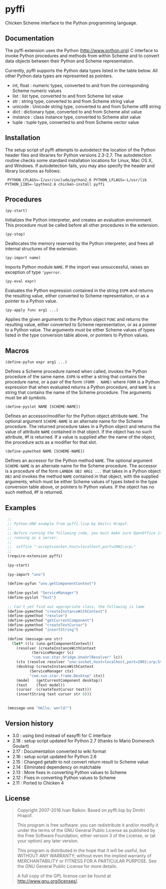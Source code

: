 # pyffi

Chicken Scheme interface to the Python programming language.

## Documentation


The pyffi extension uses the Python (http://www.python.org) C
interface to invoke Python procedures and methods from within Scheme
and to convert data objects between their Python and Scheme
representation.

Currently, pyffi supports the Python data types listed in the
table below. All other Python data types are represented as pointers.

- int, float : numeric types, converted to and from the corresponding Scheme numeric values
- list : list type, converted to and from Scheme list value
- str : string type, converted to and from Scheme string value
- unicode : Unicode string type, converted to and from Scheme utf8 string
- dict : dictionary type, converted to and from Scheme alist value
- instance : class instance type, converted to Scheme alist value
- tuple : tuple type, converted to and from Scheme vector value

## Installation

The setup script of pyffi attempts to autodetect the location of
the Python header files and libraries for Python versions 2.3-2.7. The
autodetection routine checks some standard installation locations for
Linux, Mac OS X, and Windows. If autodetection fails, you may also
specify the header and library locations as follows:

```
 PYTHON_CFLAGS=-I/usr/include/python2.6 PYTHON_LFLAGS=-L/usr/lib PYTHON_LIBS=-lpython2.6 chicken-install pyffi
```

## Procedures


`(py-start)`

Initializes the Python interpreter, and creates an evaluation
environment. This procedure must be called before all other procedures
in the extension.

`(py-stop)`

Deallocates the memory reserved by the Python interpreter, and frees
all internal structures of the extension.

`(py-import name)`

Imports Python module `NAME`. If the import was unsuccessful, raises
an exception of type `'pyerror`.


`(py-eval expr)`

Evaluates the Python expression contained in the string `EXPR` and
returns the resulting value, either converted to Scheme
representation, or as a pointer to a Python value.

`(py-apply func arg1 ...)`

Applies the given arguments to the Python object `FUNC` and returns
the resulting value, either converted to Scheme representation, or as
a pointer to a Python value. The arguments must be either Scheme
values of types listed in the type conversion table above, or pointers
to Python values.


## Macros


`(define-pyfun expr arg1 ...)`

Defines a Scheme procedure named when called, invokes the Python
procedure of the same name. `EXPR` is either a string that contains
the procedure name, or a pair of the form `(FORM . NAME)` where `FORM`
is a Python expression that when evaluated returns a Python procedure,
and `NAME` is a string that contains the name of the Scheme
procedure. The arguments must be all symbols.



`(define-pyslot NAME [SCHEME-NAME])`

Defines an accessor/modifier for the Python object attribute
`NAME`. The optional argument `SCHEME-NAME` is an alternate name
for the Scheme procedure. The returned procedure takes in a Python
object and returns the value of attribute `NAME` contained in that
object. If the object has no such attribute, #f is returned. If a
value is supplied after the name of the object, the procedure acts as
a modifier for that slot.



`(define-pymethod NAME [SCHEME-NAME])`

Defines an accessor for the Python method `NAME`. The optional
argument `SCHEME-NAME` is an alternate name for the Scheme
procedure. The accessor is a procedure of the form `LAMBDA OBJ ARG1 ...` 
that takes in a Python object `OBJ` and invokes the method
`NAME` contained in that object, with the supplied arguments, which
must be either Scheme values of types listed in the type conversion
table above, or pointers to Python values. If the object has no such
method, #f is returned.



## Examples

```scheme
 ;;
 ;; Python-UNO example from pyffi.lisp by Dmitri Hrapof.
 ;;
 ;; Before running the following code, you must make sure OpenOffice is
 ;; running as a server:
 ;;
 ;;  soffice "-accept=socket,host=localhost,port=2002;urp;"
 ;;
 (require-extension pyffi)
 
 (py-start)
 
 (py-import "uno")
 
 (define-pyfun "uno.getComponentContext")
 
 (define-pyslot "ServiceManager")
 (define-pyslot "Text")
 
 ;; Can't yet find out appropriate class, the following is lame
 (define-pymethod "createInstanceWithContext")
 (define-pymethod "resolve")
 (define-pymethod "getCurrentComponent")
 (define-pymethod "createTextCursor")
 (define-pymethod "insertString")
 
 (define (message-uno str)
   (let* ((lc (uno.getComponentContext))
 	 (resolver (createInstanceWithContext 
 		    (ServiceManager lc)
 		    "com.sun.star.bridge.UnoUrlResolver" lc))
 	 (ctx (resolve resolver "uno:socket,host=localhost,port=2002;urp;StarOffice.ComponentContext"))
 	 (desktop (createInstanceWithContext 
 		   (ServiceManager ctx)
 		   "com.sun.star.frame.Desktop" ctx))
 	 (model   (getCurrentComponent desktop))
 	 (text    (Text model))
 	 (cursor  (createTextCursor text)))
     (insertString text cursor str 0)))
 
 
 (message-uno "Hello, world!")
``` 

## Version history

- 3.0 :  using bind instead of easyffi for C interface
- 2.18 : setup script updated for Python 2.7 (thanks to Mario Domenech Goulart)
- 2.17 : Documentation converted to wiki format
- 2.16 : setup script updated for Python 2.6
- 2.15 : Changed getattr to not convert return result to Scheme value
- 2.14 : Eliminated dependency on matchable
- 2.13 : More fixes in converting Python values to Scheme
- 2.12 : Fixes in converting Python values to Scheme
- 2.11 : Ported to Chicken 4

## License

>
> Copyright 2007-2016 Ivan Raikov. Based on pyffi.lisp by Dmitri Hrapof.
> 
> This program is free software: you can redistribute it and/or modify
> it under the terms of the GNU General Public License as published by
> the Free Software Foundation, either version 3 of the License, or (at
> your option) any later version.
> 
> This program is distributed in the hope that it will be useful, but
> WITHOUT ANY WARRANTY; without even the implied warranty of
> MERCHANTABILITY or FITNESS FOR A PARTICULAR PURPOSE.  See the GNU
> General Public License for more details.
> 
> A full copy of the GPL license can be found at
> <http://www.gnu.org/licenses/>.

